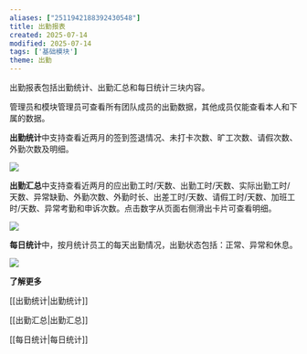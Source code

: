```yaml
---
aliases: ["2511942188392430548"]
title: 出勤报表
created: 2025-07-14
modified: 2025-07-14
tags: ['基础模块']
theme: 出勤
---
```


出勤报表包括出勤统计、出勤汇总和每日统计三块内容。

管理员和模块管理员可查看所有团队成员的出勤数据，其他成员仅能查看本人和下属的数据。

**出勤统计**中支持查看近两月的签到签退情况、未打卡次数、旷工次数、请假次数、外勤次数及明细。

![](d30cde5553484df22f68b099a5e64ba2.jpg)

**出勤汇总**中支持查看近两月的应出勤工时/天数、出勤工时/天数、实际出勤工时/天数、异常缺勤、外勤次数、外勤时长、出差工时/天数、请假工时/天数、加班工时/天数、异常考勤和申诉次数。点击数字从页面右侧滑出卡片可查看明细。

![](5a373dee281b45b30e95e6ef77c1127e.jpg)

**每日统计**中，按月统计员工的每天出勤情况，出勤状态包括：正常、异常和休息。

![](97ad88030d41aa620723cda992ab2ac8.jpg)

**了解更多**

[[出勤统计|出勤统计]]

[[出勤汇总|出勤汇总]]

[[每日统计|每日统计]]